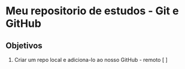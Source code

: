 # Meu repositorio de estudos - Git e GitHub

## Objetivos

1. Criar um repo local e adiciona-lo ao nosso GitHub - remoto [ ]
